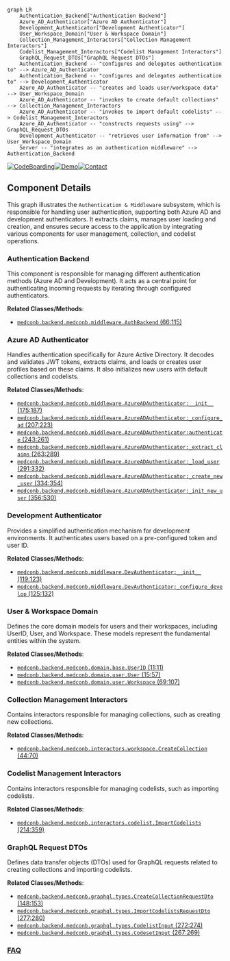```mermaid
graph LR
    Authentication_Backend["Authentication Backend"]
    Azure_AD_Authenticator["Azure AD Authenticator"]
    Development_Authenticator["Development Authenticator"]
    User_Workspace_Domain["User & Workspace Domain"]
    Collection_Management_Interactors["Collection Management Interactors"]
    Codelist_Management_Interactors["Codelist Management Interactors"]
    GraphQL_Request_DTOs["GraphQL Request DTOs"]
    Authentication_Backend -- "configures and delegates authentication to" --> Azure_AD_Authenticator
    Authentication_Backend -- "configures and delegates authentication to" --> Development_Authenticator
    Azure_AD_Authenticator -- "creates and loads user/workspace data" --> User_Workspace_Domain
    Azure_AD_Authenticator -- "invokes to create default collections" --> Collection_Management_Interactors
    Azure_AD_Authenticator -- "invokes to import default codelists" --> Codelist_Management_Interactors
    Azure_AD_Authenticator -- "constructs requests using" --> GraphQL_Request_DTOs
    Development_Authenticator -- "retrieves user information from" --> User_Workspace_Domain
    Server -- "integrates as an authentication middleware" --> Authentication_Backend
```
[![CodeBoarding](https://img.shields.io/badge/Generated%20by-CodeBoarding-9cf?style=flat-square)](https://github.com/CodeBoarding/GeneratedOnBoardings)[![Demo](https://img.shields.io/badge/Try%20our-Demo-blue?style=flat-square)](https://www.codeboarding.org/demo)[![Contact](https://img.shields.io/badge/Contact%20us%20-%20contact@codeboarding.org-lightgrey?style=flat-square)](mailto:contact@codeboarding.org)

## Component Details

This graph illustrates the `Authentication & Middleware` subsystem, which is responsible for handling user authentication, supporting both Azure AD and development authenticators. It extracts claims, manages user loading and creation, and ensures secure access to the application by integrating various components for user management, collection, and codelist operations.

### Authentication Backend
This component is responsible for managing different authentication methods (Azure AD and Development). It acts as a central point for authenticating incoming requests by iterating through configured authenticators.


**Related Classes/Methods**:

- <a href="https://github.com/Bayer-Group/medconb/blob/master/backend/medconb/middleware.py#L66-L115" target="_blank" rel="noopener noreferrer">`medconb.backend.medconb.middleware.AuthBackend` (66:115)</a>


### Azure AD Authenticator
Handles authentication specifically for Azure Active Directory. It decodes and validates JWT tokens, extracts claims, and loads or creates user profiles based on these claims. It also initializes new users with default collections and codelists.


**Related Classes/Methods**:

- <a href="https://github.com/Bayer-Group/medconb/blob/master/backend/medconb/middleware.py#L175-L187" target="_blank" rel="noopener noreferrer">`medconb.backend.medconb.middleware.AzureADAuthenticator:__init__` (175:187)</a>
- <a href="https://github.com/Bayer-Group/medconb/blob/master/backend/medconb/middleware.py#L207-L223" target="_blank" rel="noopener noreferrer">`medconb.backend.medconb.middleware.AzureADAuthenticator:_configure_ad` (207:223)</a>
- <a href="https://github.com/Bayer-Group/medconb/blob/master/backend/medconb/middleware.py#L243-L261" target="_blank" rel="noopener noreferrer">`medconb.backend.medconb.middleware.AzureADAuthenticator:authenticate` (243:261)</a>
- <a href="https://github.com/Bayer-Group/medconb/blob/master/backend/medconb/middleware.py#L263-L289" target="_blank" rel="noopener noreferrer">`medconb.backend.medconb.middleware.AzureADAuthenticator:_extract_claims` (263:289)</a>
- <a href="https://github.com/Bayer-Group/medconb/blob/master/backend/medconb/middleware.py#L291-L332" target="_blank" rel="noopener noreferrer">`medconb.backend.medconb.middleware.AzureADAuthenticator:_load_user` (291:332)</a>
- <a href="https://github.com/Bayer-Group/medconb/blob/master/backend/medconb/middleware.py#L334-L354" target="_blank" rel="noopener noreferrer">`medconb.backend.medconb.middleware.AzureADAuthenticator:_create_new_user` (334:354)</a>
- <a href="https://github.com/Bayer-Group/medconb/blob/master/backend/medconb/middleware.py#L356-L530" target="_blank" rel="noopener noreferrer">`medconb.backend.medconb.middleware.AzureADAuthenticator:_init_new_user` (356:530)</a>


### Development Authenticator
Provides a simplified authentication mechanism for development environments. It authenticates users based on a pre-configured token and user ID.


**Related Classes/Methods**:

- <a href="https://github.com/Bayer-Group/medconb/blob/master/backend/medconb/middleware.py#L119-L123" target="_blank" rel="noopener noreferrer">`medconb.backend.medconb.middleware.DevAuthenticator:__init__` (119:123)</a>
- <a href="https://github.com/Bayer-Group/medconb/blob/master/backend/medconb/middleware.py#L125-L132" target="_blank" rel="noopener noreferrer">`medconb.backend.medconb.middleware.DevAuthenticator:_configure_develop` (125:132)</a>


### User & Workspace Domain
Defines the core domain models for users and their workspaces, including UserID, User, and Workspace. These models represent the fundamental entities within the system.


**Related Classes/Methods**:

- <a href="https://github.com/Bayer-Group/medconb/blob/master/backend/medconb/domain/base.py#L11-L11" target="_blank" rel="noopener noreferrer">`medconb.backend.medconb.domain.base.UserID` (11:11)</a>
- <a href="https://github.com/Bayer-Group/medconb/blob/master/backend/medconb/domain/user.py#L15-L57" target="_blank" rel="noopener noreferrer">`medconb.backend.medconb.domain.user.User` (15:57)</a>
- <a href="https://github.com/Bayer-Group/medconb/blob/master/backend/medconb/domain/user.py#L69-L107" target="_blank" rel="noopener noreferrer">`medconb.backend.medconb.domain.user.Workspace` (69:107)</a>


### Collection Management Interactors
Contains interactors responsible for managing collections, such as creating new collections.


**Related Classes/Methods**:

- <a href="https://github.com/Bayer-Group/medconb/blob/master/backend/medconb/interactors/workspace.py#L44-L70" target="_blank" rel="noopener noreferrer">`medconb.backend.medconb.interactors.workspace.CreateCollection` (44:70)</a>


### Codelist Management Interactors
Contains interactors responsible for managing codelists, such as importing codelists.


**Related Classes/Methods**:

- <a href="https://github.com/Bayer-Group/medconb/blob/master/backend/medconb/interactors/codelist.py#L214-L359" target="_blank" rel="noopener noreferrer">`medconb.backend.medconb.interactors.codelist.ImportCodelists` (214:359)</a>


### GraphQL Request DTOs
Defines data transfer objects (DTOs) used for GraphQL requests related to creating collections and importing codelists.


**Related Classes/Methods**:

- <a href="https://github.com/Bayer-Group/medconb/blob/master/backend/medconb/graphql/types.py#L148-L153" target="_blank" rel="noopener noreferrer">`medconb.backend.medconb.graphql.types.CreateCollectionRequestDto` (148:153)</a>
- <a href="https://github.com/Bayer-Group/medconb/blob/master/backend/medconb/graphql/types.py#L277-L280" target="_blank" rel="noopener noreferrer">`medconb.backend.medconb.graphql.types.ImportCodelistsRequestDto` (277:280)</a>
- <a href="https://github.com/Bayer-Group/medconb/blob/master/backend/medconb/graphql/types.py#L272-L274" target="_blank" rel="noopener noreferrer">`medconb.backend.medconb.graphql.types.CodelistInput` (272:274)</a>
- <a href="https://github.com/Bayer-Group/medconb/blob/master/backend/medconb/graphql/types.py#L267-L269" target="_blank" rel="noopener noreferrer">`medconb.backend.medconb.graphql.types.CodesetInput` (267:269)</a>




### [FAQ](https://github.com/CodeBoarding/GeneratedOnBoardings/tree/main?tab=readme-ov-file#faq)